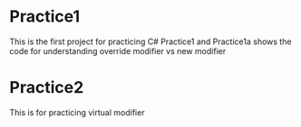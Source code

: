 # Practice1
This is the first project for practicing C#
Practice1 and Practice1a shows the code for understanding override modifier vs new modifier

# Practice2
This is for practicing virtual modifier
